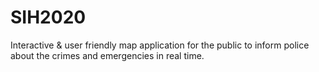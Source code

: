# SIH2020

	
Interactive & user friendly map application for the public to inform police about the crimes and emergencies in real time.
